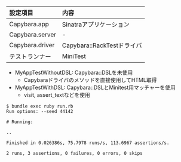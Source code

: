 | 設定項目 | 内容 |
|:--|:--|
|Capybara.app|Sinatraアプリケーション|
|Capybara.server| - |
|Capybara.driver|Capybara::RackTestドライバ|
|テストランナー|MiniTest|

* MyAppTestWithoutDSL: Capybara::DSLを未使用
  * Capybaraドライバのメソッドを直接使用してHTML取得
* MyAppTestWithDSL: Capybara::DSLとMinitest用マッチャーを使用
  * visit, assert_textなどを使用

```
$ bundle exec ruby run.rb
Run options: --seed 44142

# Running:

..

Finished in 0.026386s, 75.7978 runs/s, 113.6967 assertions/s.

2 runs, 3 assertions, 0 failures, 0 errors, 0 skips
```
